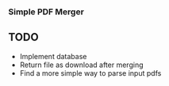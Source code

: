 ### Simple PDF Merger

## TODO
- Implement database
- Return file as download after merging
- Find a more simple way to parse input pdfs